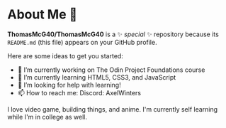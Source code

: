 # About Me 🐔

**ThomasMcG40/ThomasMcG40** is a ✨ _special_ ✨ repository because its `README.md` (this file) appears on your GitHub profile.

Here are some ideas to get you started:

- 🔭 I’m currently working on The Odin Project Foundations course
- 🌱 I’m currently learning HTML5, CSS3, and JavaScript
- 🤔 I’m looking for help with learning!
- 📫 How to reach me: Discord: AxelWinters

I love video game, building things, and anime. I'm currently self learning while I'm in college as well. 
